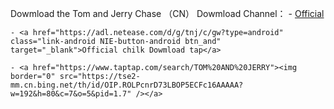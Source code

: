 Dowmload the Tom and Jerry Chase （CN）
 Dowmload Channel：
    - [Official](https:/tom.163.com)
    
    - <a href="https://adl.netease.com/d/g/tnj/c/gw?type=android" class="link-android NIE-button-android btn_and" target="_blank">Official chilk Dowmload tap</a>
    
    - <a href="https://www.taptap.com/search/TOM%20AND%20JERRY"><img border="0" src="https://tse2-mm.cn.bing.net/th/id/OIP.ROLPcnrD73LBOP5ECFc16AAAAA?w=192&h=80&c=7&o=5&pid=1.7" /></a>
    
